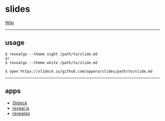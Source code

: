 # slides

[Wiki](https://github.com/oppara/slides/wiki)

---

## usage

```
$ revealgo --theme night /path/to/slide.md
or 
$ revealgo --theme white /path/to/slide.md
```

```
$ open https://slideck.io/github.com/oppara/slides/path/to/slide.md
```

---

## apps

- [Slideck](https://slideck.io/)
- [reveal.js](https://github.com/hakimel/reveal.js/)
- [revealgo](https://github.com/yusukebe/revealgo)



